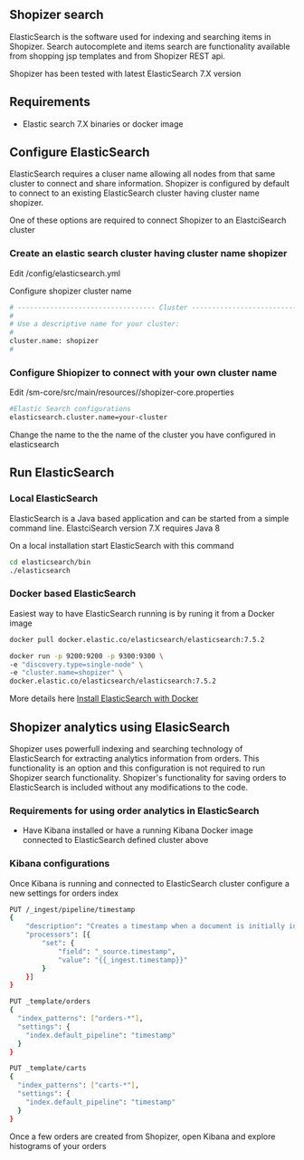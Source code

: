 
## Shopizer search

ElasticSearch is the software used for indexing and searching items in Shopizer. Search autocomplete and items search are functionality available from shopping jsp templates and from Shopizer REST api.

Shopizer has been tested with latest ElasticSearch 7.X version

## Requirements

- Elastic search 7.X binaries or docker image

## Configure ElasticSearch

ElasticSearch requires a cluser name allowing all nodes from that same cluster to connect and share information. Shopizer is configured by default to connect to an existing ElasticSearch cluster having cluster name shopizer.

One of these options are required to connect Shopizer to an ElastciSearch cluster

<h3> Create an elastic search cluster having cluster name shopizer </h3>

Edit /config/elasticsearch.yml

Configure shopizer cluster name

```sh
# ---------------------------------- Cluster -----------------------------------
#
# Use a descriptive name for your cluster:
#
cluster.name: shopizer
#
```

<h3> Configure Shiopizer to connect with your own cluster name </h3>

Edit /sm-core/src/main/resources//shopizer-core.properties

```sh
#Elastic Search configurations
elasticsearch.cluster.name=your-cluster
```

Change the name to the the name of the cluster you have configured in elasticsearch


## Run ElasticSearch

### Local ElasticSearch

ElasticSearch is a Java based application and can be started from a simple command line. ElastciSearch version 7.X requires Java 8

On a local installation start ElasticSearch with this command

```sh
cd elasticsearch/bin
./elasticsearch
```

### Docker based ElasticSearch

Easiest way to have ElasticSearch running is by runing it from a Docker image


```sh
docker pull docker.elastic.co/elasticsearch/elasticsearch:7.5.2

docker run -p 9200:9200 -p 9300:9300 \
-e "discovery.type=single-node" \
-e "cluster.name=shopizer" \
docker.elastic.co/elasticsearch/elasticsearch:7.5.2
```

More details here [Install ElasticSearch with Docker](https://www.elastic.co/guide/en/elasticsearch/reference/current/docker.html)


## Shopizer analytics using ElasicSearch

Shopizer uses powerfull indexing and searching technology of ElasticSearch for extracting analytics information from orders. This functionality is an option and this configuration is not required to run Shopizer search functionality. Shopizer's functionality for saving orders to ElasticSearch is included without any modifications to the code.

### Requirements for using order analytics in ElasticSearch

- Have Kibana installed or have a running Kibana Docker image connected to ElasticSearch defined cluster above

### Kibana configurations

Once Kibana is running and connected to ElasticSearch cluster configure a new settings for orders index

```sh
PUT /_ingest/pipeline/timestamp
{
	"description": "Creates a timestamp when a document is initially indexed",
	"processors": [{
		"set": {
			"field": "_source.timestamp",
			"value": "{{_ingest.timestamp}}"
		}
	}]
}

PUT _template/orders
{
  "index_patterns": ["orders-*"],
  "settings": {
    "index.default_pipeline": "timestamp"
  }
}

PUT _template/carts
{
  "index_patterns": ["carts-*"],
  "settings": {
    "index.default_pipeline": "timestamp"
  }
}
```

Once a few orders are created from Shopizer, open Kibana and explore histograms of your orders
